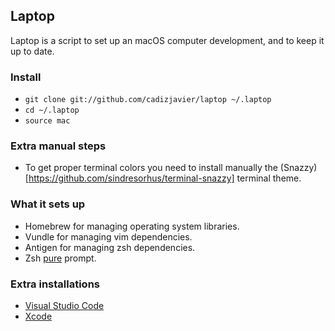 ## Laptop

Laptop is a script to set up an macOS computer development, and to keep it up to date.

### Install

 - `git clone git://github.com/cadizjavier/laptop ~/.laptop`
 - `cd ~/.laptop`
 - `source mac`

### Extra manual steps

- To get proper terminal colors you need to install manually the
  (Snazzy)[https://github.com/sindresorhus/terminal-snazzy] terminal theme.

### What it sets up

 - Homebrew for managing operating system libraries.
 - Vundle for managing vim dependencies.
 - Antigen for managing zsh dependencies.
 - Zsh [pure](https://github.com/sindresorhus/pure) prompt.

 ### Extra installations

  - [Visual Studio Code](https://code.visualstudio.com)
  - [Xcode](https://developer.apple.com/xcode/)
